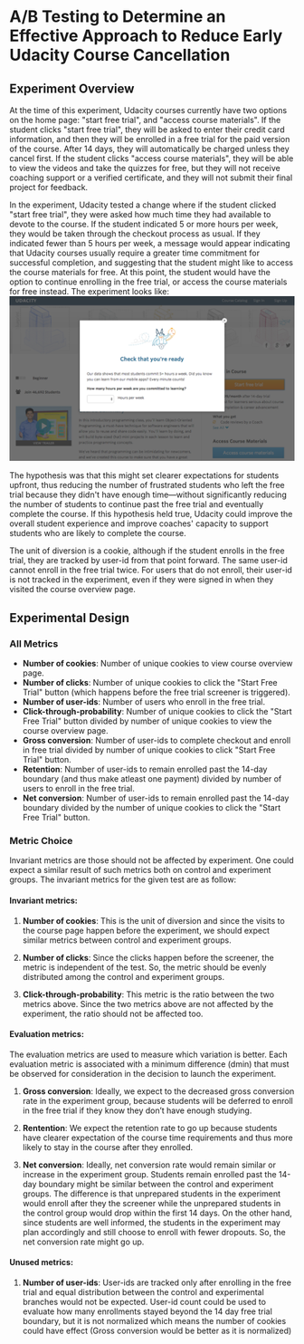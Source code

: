 A/B Testing to Determine an Effective Approach to Reduce Early Udacity Course Cancellation
==========================================================================================

Experiment Overview
----------------------

At the time of this experiment, Udacity courses currently have two options on the home page: "start free trial", and "access course materials". If the student clicks "start free trial", they will be asked to enter their credit card information, and then they will be enrolled in a free trial for the paid version of the course. After 14 days, they will automatically be charged unless they cancel first. If the student clicks "access course materials", they will be able to view the videos and take the quizzes for free, but they will not receive coaching support or a verified certificate, and they will not submit their final project for feedback.

In the experiment, Udacity tested a change where if the student clicked "start free trial", they were asked how much time they had available to devote to the course. If the student indicated 5 or more hours per week, they would be taken through the checkout process as usual. If they indicated fewer than 5 hours per week, a message would appear indicating that Udacity courses usually require a greater time commitment for successful completion, and suggesting that the student might like to access the course materials for free. At this point, the student would have the option to continue enrolling in the free trial, or access the course materials for free instead. The experiment looks like: ![Experiment Screenshot](exp_screenshot.png)

The hypothesis was that this might set clearer expectations for students upfront, thus reducing the number of frustrated students who left the free trial because they didn't have enough time—without significantly reducing the number of students to continue past the free trial and eventually complete the course. If this hypothesis held true, Udacity could improve the overall student experience and improve coaches' capacity to support students who are likely to complete the course.

The unit of diversion is a cookie, although if the student enrolls in the free trial, they are tracked by user-id from that point forward. The same user-id cannot enroll in the free trial twice. For users that do not enroll, their user-id is not tracked in the experiment, even if they were signed in when they visited the course overview page.

Experimental Design
-------------------

### All Metrics

* **Number of cookies**: Number of unique cookies to view course overview page.
* **Number of clicks**: Number of unique cookies to click the "Start Free Trial" button (which happens before the free trial screener is triggered).
* **Number of user-ids**: Number of users who enroll in the free trial.
* **Click-through-probability**: Number of unique cookies to click the "Start Free Trial" button divided by number of unique cookies to view the course overview page.
* **Gross conversion**: Number of user-ids to complete checkout and enroll in free trial divided by number of unique cookies to click "Start Free Trial" button.
* **Retention**: Number of user-ids to remain enrolled past the 14-day boundary (and thus make atleast one payment) divided by number of users to enroll in the free trial.
* **Net conversion**: Number of user-ids to remain enrolled past the 14-day boundary divided by the number of unique cookies to click the "Start Free Trial" button.

### Metric Choice

Invariant metrics are those should not be affected by experiment. One could expect a similar result of such metrics both on control and experiment groups.
The invariant metrics for the given test are as follow:
#### Invariant metrics:
  1. **Number of cookies**: This is the unit of diversion and since the visits to the course page happen before the experiment, we should expect similar metrics between control and experiment groups.

  2. **Number of clicks**: Since the clicks happen before the screener, the metric is independent of the test. So, the metric should be evenly distributed among the control and experiment groups.

  3. **Click-through-probability**: This metric is the ratio between the two metrics above. Since the two metrics above are not affected by the experiment, the ratio should not be affected too.


#### Evaluation metrics:
The evaluation metrics are used to measure which variation is better. Each evaluation metric is associated with a minimum difference (dmin) that must be observed for consideration in the decision to launch the experiment.
  1. **Gross conversion**: Ideally, we expect to the decreased gross conversion rate in the experiment group, because students will be deferred to enroll in the free trial if they know they don’t have enough studying. 

  2. **Rentention**: We expect the retention rate to go up because students have clearer expectation of the course time requirements and thus more likely to stay in the course after they enrolled.

  3. **Net conversion**: Ideally, net conversion rate would remain similar or increase in the experiment group. Students remain enrolled past the 14-day boundary might be similar between the control and experiment groups. The difference is that unprepared students in the experiment would enroll after they the screener while the unprepared students in the control group would drop within the first 14 days. On the other hand, since students are well informed, the students in the experiment may plan accordingly and still choose to enroll with fewer dropouts. So, the net conversion rate might go up. 


#### Unused metrics:

  1. **Number of user-ids**: User-ids are tracked only after enrolling in the free trial and equal distribution between the control and experimental branches would not be expected. User-id count could be used to evaluate how many enrollments stayed beyond the 14 day free trial boundary, but it is not normalized which means the number of cookies could have effect (Gross conversion would be better as it is normalized)



